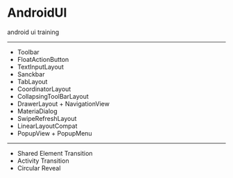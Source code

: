 # AndroidUI
android ui training

***
* Toolbar
* FloatActionButton
* TextInputLayout
* Sanckbar
* TabLayout
* CoordinatorLayout
* CollapsingToolBarLayout
* DrawerLayout + NavigationView
* MateriaDialog
* SwipeRefreshLayout
* LinearLayoutCompat
* PopupView + PopupMenu

***
* Shared Element Transition
* Activity Transition
* Circular Reveal
